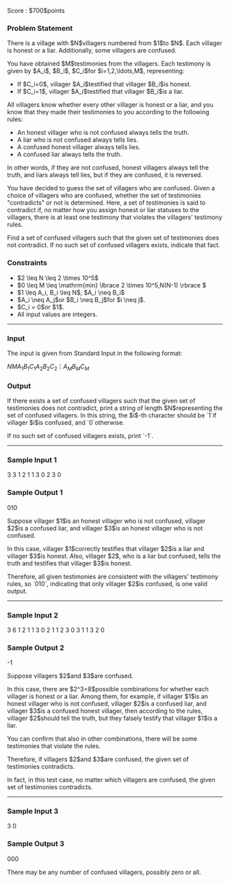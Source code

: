 
<div>

<span>

<span>

<p>
Score : $700$points
</p>

<div>

<section>

### **Problem Statement**

<p>
There is a village with $N$villagers numbered from $1$to $N$.
Each villager is honest or a liar. Additionally, some villagers are confused.
</p>

<p>
You have obtained $M$testimonies from the villagers. Each testimony is given by $A_i$, $B_i$, $C_i$for $i=1,2,\ldots,M$, representing:
</p>

<ul>

<li>
If $C_i=0$, villager $A_i$testified that villager $B_i$is honest.
</li>

<li>
If $C_i=1$, villager $A_i$testified that villager $B_i$is a liar.
</li>

</ul>

<p>
All villagers know whether every other villager is honest or a liar, and you know that they made their testimonies to you according to the following rules:
</p>

<ul>

<li>
An honest villager who is not confused always tells the truth.
</li>

<li>
A liar who is not confused always tells lies.
</li>

<li>
A confused honest villager always tells lies.
</li>

<li>
A confused liar always tells the truth.
</li>

</ul>

<p>
In other words, if they are not confused, honest villagers always tell the truth, and liars always tell lies, but if they are confused, it is reversed.
</p>

<p>
You have decided to guess the set of villagers who are confused.
Given a choice of villagers who are confused, whether the set of testimonies "contradicts" or not is determined.
Here, a set of testimonies is said to contradict if, no matter how you assign honest or liar statuses to the villagers, there is at least one testimony that violates the villagers' testimony rules.
</p>

<p>
Find a set of confused villagers such that the given set of testimonies does not contradict.
If no such set of confused villagers exists, indicate that fact.
</p>

</section>

</div>

<div>

<section>

### **Constraints**

<ul>

<li>
$2 \leq N \leq 2 \times 10^5$
</li>

<li>
$0 \leq M \leq \mathrm{min} \lbrace 2 \times 10^5,N(N-1) \rbrace $
</li>

<li>
$1 \leq A_i, B_i \leq N$, $A_i \neq B_i$
</li>

<li>
$A_i \neq A_j$or $B_i \neq B_j$for $i \neq j$.
</li>

<li>
$C_i = 0$or $1$.
</li>

<li>
All input values are integers.
</li>

</ul>

</section>

</div>

---

<div>

<div>

<section>

### **Input**

<p>
The input is given from Standard Input in the following format:
</p>

<div>

$N$$M$$A_1$$B_1$$C_1$$A_2$$B_2$$C_2$$\vdots$$A_M$$B_M$$C_M$
</div>

</section>

</div>

<div>

<section>

### **Output**

<p>
If there exists a set of confused villagers such that the given set of testimonies does not contradict, print a string of length $N$representing the set of confused villagers. In this string, the $i$-th character should be `1`if villager $i$is confused, and `0`otherwise.
</p>

<p>
If no such set of confused villagers exists, print `-1`.
</p>

</section>

</div>

</div>

---

<div>

<section>

### **Sample Input 1**

<div>

3 3
1 2 1
1 3 0
2 3 0

</div>

</section>

</div>

<div>

<section>

### **Sample Output 1**

<div>

010

</div>

<p>
Suppose villager $1$is an honest villager who is not confused, villager $2$is a confused liar, and villager $3$is an honest villager who is not confused.
</p>

<p>
In this case, villager $1$correctly testifies that villager $2$is a liar and villager $3$is honest.
Also, villager $2$, who is a liar but confused, tells the truth and testifies that villager $3$is honest.
</p>

<p>
Therefore, all given testimonies are consistent with the villagers' testimony rules, so `010`, indicating that only villager $2$is confused, is one valid output.
</p>

</section>

</div>

---

<div>

<section>

### **Sample Input 2**

<div>

3 6
1 2 1
1 3 0
2 1 1
2 3 0
3 1 1
3 2 0

</div>

</section>

</div>

<div>

<section>

### **Sample Output 2**

<div>

-1

</div>

<p>
Suppose villagers $2$and $3$are confused.
</p>

<p>
In this case, there are $2^3=8$possible combinations for whether each villager is honest or a liar.
Among them, for example, if villager $1$is an honest villager who is not confused, villager $2$is a confused liar, and villager $3$is a confused honest villager, then according to the rules, villager $2$should tell the truth, but they falsely testify that villager $1$is a liar.
</p>

<p>
You can confirm that also in other combinations, there will be some testimonies that violate the rules.
</p>

<p>
Therefore, if villagers $2$and $3$are confused, the given set of testimonies contradicts.
</p>

<p>
In fact, in this test case, no matter which villagers are confused, the given set of testimonies contradicts.
</p>

</section>

</div>

---

<div>

<section>

### **Sample Input 3**

<div>

3 0

</div>

</section>

</div>

<div>

<section>

### **Sample Output 3**

<div>

000

</div>

<p>
There may be any number of confused villagers, possibly zero or all.
</p>

</section>

</div>

</span>

</span>

</div>
